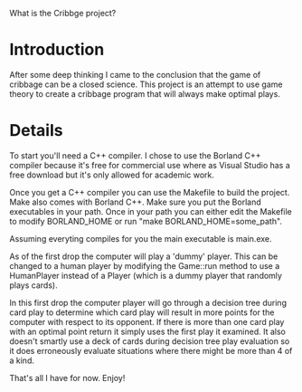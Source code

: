 What is the Cribbge project?

# Introduction #

After some deep thinking I came to the conclusion that the game of cribbage can be a closed science.  This project is an attempt to use game theory to create a cribbage program that will always make optimal plays.


# Details #

To start you'll need a C++ compiler.  I chose to use the Borland C++ compiler because it's free for commercial use where as Visual Studio has a free download but it's only allowed for academic work.

Once you get a C++ compiler you can use the Makefile to build the project.  Make also comes with Borland C++.  Make sure you put the Borland executables in your path.  Once in your path you can either edit the Makefile to modify BORLAND\_HOME or run "make BORLAND\_HOME=some\_path".

Assuming everyting compiles for you the main executable is main.exe.

As of the first drop the computer will play a 'dummy' player.  This can be changed to a human player by modifying the Game::run method to use a HumanPlayer instead of a Player (which is a dummy player that randomly plays cards).

In this first drop the computer player will go through a decision tree during card play to determine which card play will result in more points for the computer with respect to its opponent.  If there is more than one card play with an optimal point return it simply uses the first play it examined.  It also doesn't smartly use a deck of cards during decision tree play evaluation so it does erroneously evaluate situations where there might be more than 4 of a kind.

That's all I have for now.  Enjoy!